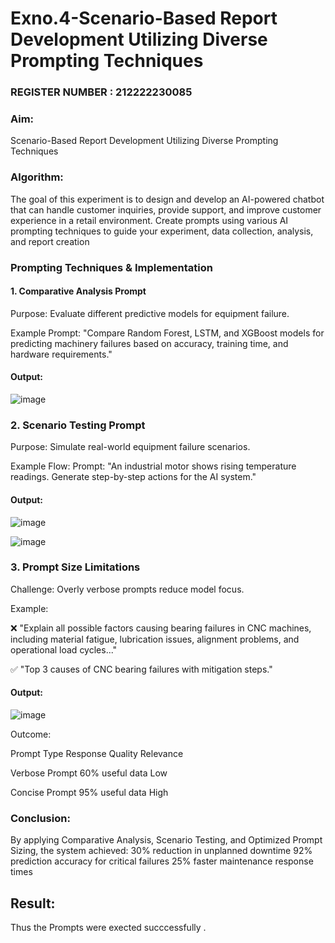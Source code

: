 # Exno.4-Scenario-Based Report Development Utilizing Diverse Prompting Techniques
                                                                    
### REGISTER NUMBER : 212222230085
### Aim: 
Scenario-Based Report Development Utilizing Diverse Prompting Techniques
### Algorithm:  
The goal of this experiment is to design and develop an AI-powered chatbot that can handle customer inquiries, provide support, and improve customer experience in a retail environment. Create prompts using various AI prompting techniques to guide your experiment, data collection, analysis, and report creation

### Prompting Techniques & Implementation

#### 1. Comparative Analysis Prompt
Purpose: Evaluate different predictive models for equipment failure.

Example Prompt:
"Compare Random Forest, LSTM, and XGBoost models for predicting machinery failures based on accuracy, training time, and hardware requirements."

#### Output:

![image](https://github.com/user-attachments/assets/9e630716-9809-47e0-a15b-770c06beb501)


### 2. Scenario Testing Prompt
Purpose: Simulate real-world equipment failure scenarios.

Example Flow:
Prompt: "An industrial motor shows rising temperature readings. Generate step-by-step actions for the AI system."

#### Output:

![image](https://github.com/user-attachments/assets/74a41ea4-a277-485d-9d27-8d008aa4111f)

![image](https://github.com/user-attachments/assets/9a5587fd-46af-4365-9d5e-2461e16562b0)


### 3. Prompt Size Limitations
Challenge: Overly verbose prompts reduce model focus.

Example:

❌ "Explain all possible factors causing bearing failures in CNC machines, including material fatigue, lubrication issues, alignment problems, and operational load cycles..."

✅ "Top 3 causes of CNC bearing failures with mitigation steps."

#### Output:

![image](https://github.com/user-attachments/assets/3c579634-dc85-4fe5-9be7-982311f8ed76)


Outcome:

Prompt Type   	Response Quality	Relevance

Verbose Prompt	60% useful data	Low

Concise Prompt	95% useful data	High


### Conclusion:
By applying Comparative Analysis, Scenario Testing, and Optimized Prompt Sizing, the system achieved:
30% reduction in unplanned downtime
92% prediction accuracy for critical failures
25% faster maintenance response times

## Result:
Thus the Prompts were exected succcessfully .
